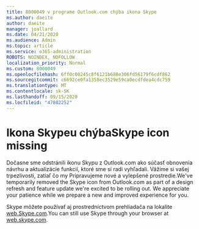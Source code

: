 ```yaml
---
title: 8000049 v programe Outlook.com chýba ikona Skype
ms.author: daeite
author: daeite
manager: joallard
ms.date: 04/21/2020
ms.audience: Admin
ms.topic: article
ms.service: o365-administration
ROBOTS: NOINDEX, NOFOLLOW
localization_priority: Normal
ms.custom: 8000049
ms.openlocfilehash: 6ff0c00245c8f6121b688e306fd56179f6cdf862
ms.sourcegitcommit: c6692ce0fa1358ec3529e59ca0ecdfdea4cdc759
ms.translationtype: MT
ms.contentlocale: sk-SK
ms.lasthandoff: 09/15/2020
ms.locfileid: "47802252"
---
```

# <a name="skype-icon-missing"></a><span data-ttu-id="e81eb-102">Ikona Skypeu chýba</span><span class="sxs-lookup"><span data-stu-id="e81eb-102">Skype icon missing</span></span>

<span data-ttu-id="e81eb-103">Dočasne sme odstránili ikonu Skypu z Outlook.com ako súčasť obnovenia návrhu a aktualizácie funkcií, ktoré sme si radi vyhľadali. Vážime si vašej trpezlivosti, zatiaľ čo my Pripravujeme nové a vylepšené prostredie.</span><span class="sxs-lookup"><span data-stu-id="e81eb-103">We've temporarily removed the Skype icon from Outlook.com as part of a design refresh and feature update we're excited to be rolling out. We appreciate your patience while we prepare a new and improved experience for you.</span></span>

<span data-ttu-id="e81eb-104">Skype môžete používať aj prostredníctvom prehliadača na lokalite [web.Skype.com](https://web.skype.com).</span><span class="sxs-lookup"><span data-stu-id="e81eb-104">You can still use Skype through your browser at [web.skype.com](https://web.skype.com).</span></span>